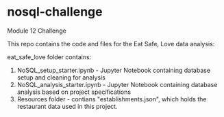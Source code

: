 # nosql-challenge
Module 12 Challenge

This repo contains the code and files for the Eat Safe, Love data analysis:

eat_safe_love folder contains:
1. NoSQL_setup_starter.ipynb - Jupyter Notebook containing database setup and cleaning for analysis
2. NoSQL_analysis_starter.ipynb - Jupyter Notebook containing database analysis based on project specifications
3. Resources folder - contians "establishments.json", which holds the restaurant data used in this project.
